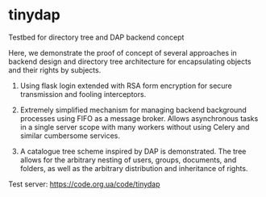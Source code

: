# tinydap
Testbed for directory tree and DAP backend concept

Here, we demonstrate the proof of concept of several approaches in backend design and directory tree architecture for encapsulating objects and their rights by subjects.

1. Using flask login extended with RSA form encryption for secure transmission and fooling interceptors.

2. Extremely simplified mechanism for managing backend background processes using FIFO as a message broker. Allows asynchronous tasks in a single server scope with many workers without using Celery and similar cumbersome services.

3. A catalogue tree scheme inspired by DAP is demonstrated. The tree allows for the arbitrary nesting of users, groups, documents, and folders, as well as the arbitrary distribution and inheritance of rights.

Test server: https://code.org.ua/code/tinydap

